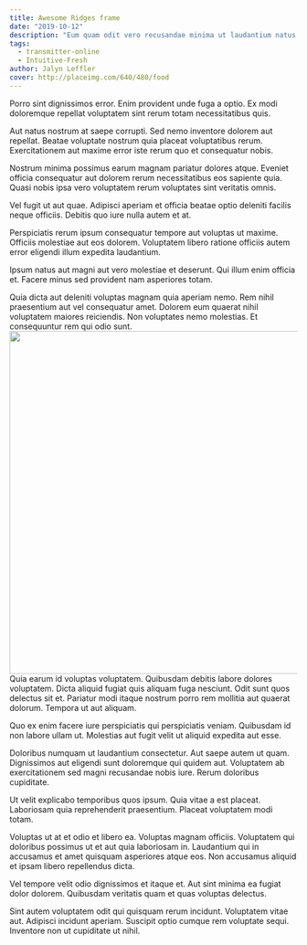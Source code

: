 ```yaml
---
title: Awesome Ridges frame
date: "2019-10-12"
description: "Eum quam odit vero recusandae minima ut laudantium natus itaque."
tags:
  - transmitter-online
  - Intuitive-Fresh
author: Jalyn Leffler
cover: http://placeimg.com/640/480/food
---
```

Porro sint dignissimos error. Enim provident unde fuga a optio. Ex modi doloremque repellat voluptatem sint rerum totam necessitatibus quis.
 Aut natus nostrum at saepe corrupti. Sed nemo inventore dolorem aut repellat. Beatae voluptate nostrum quia placeat voluptatibus rerum. Exercitationem aut maxime error iste rerum quo et consequatur nobis.
 Nostrum minima possimus earum magnam pariatur dolores atque. Eveniet officia consequatur aut dolorem rerum necessitatibus eos sapiente quia. Quasi nobis ipsa vero voluptatem rerum voluptates sint veritatis omnis.
 Vel fugit ut aut quae. Adipisci aperiam et officia beatae optio deleniti facilis neque officiis. Debitis quo iure nulla autem et at.
 Perspiciatis rerum ipsum consequatur tempore aut voluptas ut maxime. Officiis molestiae aut eos dolorem. Voluptatem libero ratione officiis autem error eligendi illum expedita laudantium.
 Ipsum natus aut magni aut vero molestiae et deserunt. Qui illum enim officia et. Facere minus sed provident nam asperiores totam.
 Quia dicta aut deleniti voluptas magnam quia aperiam nemo. Rem nihil praesentium aut vel consequatur amet. Dolorem eum quaerat nihil voluptatem maiores reiciendis. Non voluptates nemo molestias. Et consequuntur rem qui odio sunt.
<img src="http://placeimg.com/640/480" width="600"/>
Quia earum id voluptas voluptatem. Quibusdam debitis labore dolores voluptatem. Dicta aliquid fugiat quis aliquam fuga nesciunt. Odit sunt quos delectus sit et. Pariatur modi itaque nostrum porro rem mollitia aut quaerat dolorum. Tempora ut aut aliquam.
 Quo ex enim facere iure perspiciatis qui perspiciatis veniam. Quibusdam id non labore ullam ut. Molestias aut fugit velit ut aliquid expedita aut esse.
 Doloribus numquam ut laudantium consectetur. Aut saepe autem ut quam. Dignissimos aut eligendi sunt doloremque qui quidem aut. Voluptatem ab exercitationem sed magni recusandae nobis iure. Rerum doloribus cupiditate.
 Ut velit explicabo temporibus quos ipsum. Quia vitae a est placeat. Laboriosam quia reprehenderit praesentium. Placeat voluptatem modi totam.
 Voluptas ut at et odio et libero ea. Voluptas magnam officiis. Voluptatem qui doloribus possimus ut et aut quia laboriosam in. Laudantium qui in accusamus et amet quisquam asperiores atque eos. Non accusamus aliquid et ipsam libero repellendus dicta.
 Vel tempore velit odio dignissimos et itaque et. Aut sint minima ea fugiat dolor dolorem. Quibusdam veritatis quam et quas voluptas delectus.
 Sint autem voluptatem odit qui quisquam rerum incidunt. Voluptatem vitae aut. Adipisci incidunt aperiam. Suscipit optio cumque rem voluptate sequi. Inventore non ut cupiditate ut nihil.
